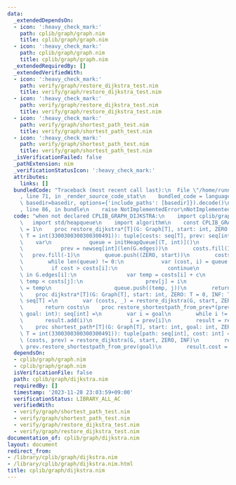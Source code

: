 ```yaml
---
data:
  _extendedDependsOn:
  - icon: ':heavy_check_mark:'
    path: cplib/graph/graph.nim
    title: cplib/graph/graph.nim
  - icon: ':heavy_check_mark:'
    path: cplib/graph/graph.nim
    title: cplib/graph/graph.nim
  _extendedRequiredBy: []
  _extendedVerifiedWith:
  - icon: ':heavy_check_mark:'
    path: verify/graph/restore_dijkstra_test.nim
    title: verify/graph/restore_dijkstra_test.nim
  - icon: ':heavy_check_mark:'
    path: verify/graph/restore_dijkstra_test.nim
    title: verify/graph/restore_dijkstra_test.nim
  - icon: ':heavy_check_mark:'
    path: verify/graph/shortest_path_test.nim
    title: verify/graph/shortest_path_test.nim
  - icon: ':heavy_check_mark:'
    path: verify/graph/shortest_path_test.nim
    title: verify/graph/shortest_path_test.nim
  _isVerificationFailed: false
  _pathExtension: nim
  _verificationStatusIcon: ':heavy_check_mark:'
  attributes:
    links: []
  bundledCode: "Traceback (most recent call last):\n  File \"/home/runner/.local/lib/python3.10/site-packages/onlinejudge_verify/documentation/build.py\"\
    , line 71, in _render_source_code_stat\n    bundled_code = language.bundle(stat.path,\
    \ basedir=basedir, options={'include_paths': [basedir]}).decode()\n  File \"/home/runner/.local/lib/python3.10/site-packages/onlinejudge_verify/languages/nim.py\"\
    , line 86, in bundle\n    raise NotImplementedError\nNotImplementedError\n"
  code: "when not declared CPLIB_GRAPH_DIJKSTRA:\n    import cplib/graph/graph\n \
    \   import std/heapqueue\n    import algorithm\n    const CPLIB_GRAPH_DIJKSTRA*\
    \ = 1\n    proc restore_dijkstra*[T](G: Graph[T], start: int, ZERO: T = 0, INF:\
    \ T = int(3300300300300300491)): tuple[costs: seq[T], prev: seq[int]] =\n    \
    \    var\n            queue = initHeapQueue[(T, int)]()\n            costs = newSeq[T](len(G.edges))\n\
    \            prev = newseq[int](len(G.edges))\n        costs.fill(INF)\n     \
    \   prev.fill(-1)\n        queue.push((ZERO, start))\n        costs[start] = ZERO\n\
    \        while len(queue) != 0:\n            var (cost, i) = queue.pop()\n   \
    \         if cost > costs[i]:\n                continue\n            for (j, c)\
    \ in G.edges[i]:\n                var temp = costs[i] + c\n                if\
    \ temp < costs[j]:\n                    prev[j] = i\n                    costs[j]\
    \ = temp\n                    queue.push((temp, j))\n        return (costs, prev)\n\
    \    proc dijkstra*[T](G: Graph[T], start: int, ZERO: T = 0, INF: T = int(3300300300300300491)):\
    \ seq[T] =\n        var (costs, _) = restore_dijkstra(G, start, ZERO, INF)\n \
    \       return costs\n    proc restore_shortestpath_from_prev*(prev: seq[int],\
    \ goal: int): seq[int] =\n        var i = goal\n        while i != -1:\n     \
    \       result.add(i)\n            i = prev[i]\n        result = result.reversed()\n\
    \    proc shortest_path*[T](G: Graph[T], start: int, goal: int, ZERO: T = 0, INF:\
    \ T = int(3300300300300300491)): tuple[path: seq[int], cost: int] =\n        var\
    \ (costs, prev) = restore_dijkstra(G, start, ZERO, INF)\n        result.path =\
    \ prev.restore_shortestpath_from_prev(goal)\n        result.cost = costs[goal]\n"
  dependsOn:
  - cplib/graph/graph.nim
  - cplib/graph/graph.nim
  isVerificationFile: false
  path: cplib/graph/dijkstra.nim
  requiredBy: []
  timestamp: '2023-11-28 23:03:59+09:00'
  verificationStatus: LIBRARY_ALL_AC
  verifiedWith:
  - verify/graph/shortest_path_test.nim
  - verify/graph/shortest_path_test.nim
  - verify/graph/restore_dijkstra_test.nim
  - verify/graph/restore_dijkstra_test.nim
documentation_of: cplib/graph/dijkstra.nim
layout: document
redirect_from:
- /library/cplib/graph/dijkstra.nim
- /library/cplib/graph/dijkstra.nim.html
title: cplib/graph/dijkstra.nim
---
```

